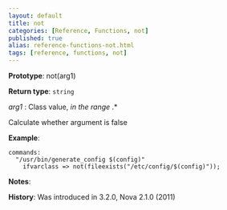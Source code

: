 ```yaml
---
layout: default
title: not
categories: [Reference, Functions, not]
published: true
alias: reference-functions-not.html
tags: [reference, functions, not]
---
```




**Prototype**: not(arg1) 

**Return type**: `string`

  
 *arg1* : Class value, *in the range* .\*   

Calculate whether argument is false

**Example**:  
   

```cf3
commands:
  "/usr/bin/generate_config $(config)"
    ifvarclass => not(fileexists("/etc/config/$(config)"));
```

**Notes**:  
   
 **History**: Was introduced in 3.2.0, Nova 2.1.0 (2011)
